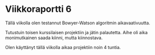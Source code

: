 # Viikkoraportti 6

Tällä viikolla olen testannut Bowyer-Watson algoritmin aikavaativuutta.  

Tutustuin toisen kurssilaisen projektiin ja jätin palautetta. Aihe oli aika monimutkainen saada kiinni, mutta kiinnostava.  

Olen käyttänyt tällä viikolla aikaa projektiin noin 4 tuntia.   
